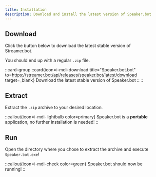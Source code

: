 ```yaml
---
title: Installation
description: Download and install the latest version of Speaker.bot
---
```


## Download
Click the button below to download the latest stable version of Streamer.bot.

You should end up with a regular `.zip` file.

::card-group
  ::card{icon=i-mdi-download title="Speaker.bot.bot" to=https://streamer.bot/api/releases/speaker.bot/latest/download target=_blank}
  Download the latest stable version of Speaker.bot
  ::
::

## Extract
Extract the `.zip` archive to your desired location.

::callout{icon=i-mdi-lightbulb color=primary}
Speaker.bot is a **portable** application, no further installation is needed!
::

## Run
Open the directory where you chose to extract the archive and execute `Speaker.bot.exe`!

::callout{icon=i-mdi-check color=green}
Speaker.bot should now be running!
::